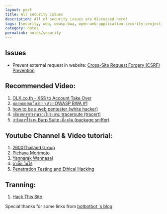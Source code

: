 ```yaml
---
layout: post
title: All security issues
description: All of security issues are discussed here!
tags: [security, web, owasp-bwa, open-web-application-security-project, owasp-broken-web-applications , hack, penetrate, penetration, traceroute]
category: notes
permalink: notes/security
---
```


## Issues
- Prevent external request in website: [Cross-Site Request Forgery (CSRF) Prevention](https://www.owasp.org/index.php/Cross-Site_Request_Forgery_(CSRF)_Prevention_Cheat_Sheet)

## Recommended Video:
1. [OLX.co.th - XSS to Account Take Over](https://www.youtube.com/watch?v=BTq0OO8EFeU)
2. [ทดสอบแฮกเว็บง่าย ๆ ด้วย OWASP BWA #1](https://www.youtube.com/watch?v=CbqU51yZH-4)
3. [how to be a web pentester (white hacker)](https://www.youtube.com/watch?v=xh45fBIANpc)
4. [อธิบายการทำงานของโปรแกรม traceroute (tracert)](https://www.youtube.com/watch?v=BgAiMgDnIDY)
5. [สาธิตการใช้งาน Burp Suite เบื้องต้น (package sniffer)](https://www.youtube.com/watch?v=-_Hejoa1ESM)


## Youtube Channel & Video tutorial:
1. [2600Thailand Group](https://www.youtube.com/user/2600Thailand/videos)
2. [Pichaya Morimoto](https://www.youtube.com/user/pich4ya/videos)
3. [Yannarak Wannasai](https://www.youtube.com/user/yannarak/videos)
4. [ตาเล็ก วินโด้](https://www.youtube.com/user/opkwin/videos)
5. [Penetration Testing and Ethical Hacking](http://www.cybrary.it/course/ethical-hacking/)

## Tranning:
1. [Hack This Site](https://www.hackthissite.org)

Special thanks for some links from [botbotbot 's blog](http://dev.im-bot.com/Security/)
